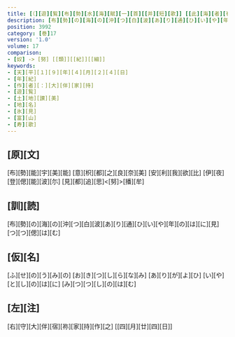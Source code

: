 ```yaml
---
title: [（][遊][覧][布][勢][水][海][賦][一][首][[并][短][歌]] [[此][海][者][有][射][水][郡][舊][江][村][也]][）]
description: [布][勢][の][海][の][沖][つ][白][波][あ][り][通][ひ][い][や][年][の][は][に][見][つ][つ][偲][は][む]
position: 3992
category: [巻]17
version: '1.0'
volume: 17
comparison:
- [奴] -> [努] [[類]][[紀]][[細]]
keywords:
- [天][平][１][９][年][４][月][２][４][日]
- [年][紀]
- [作][者][：][大][伴][家][持]
- [遊][覧]
- [土][地][讃][美]
- [地][名]
- [氷][見]
- [富][山]
- [寿][歌]
---
```


## [原][文]

[布][勢][能][宇][美][能] [意][枳][都][之][良][奈][美] [安][利][我][欲][比] [伊][夜][登][偲][能][波][尓] [見][都][追][思]<[努]>[播][牟]

## [訓][読]

[布][勢][の][海][の][沖][つ][白][波][あ][り][通][ひ][い][や][年][の][は][に][見][つ][つ][偲][は][む]

## [仮][名]

[ふ][せ][の][う][み][の] [お][き][つ][し][ら][な][み] [あ][り][が][よ][ひ] [い][や][と][し][の][は][に] [み][つ][つ][し][の][は][む]

## [左][注]

[右][守][大][伴][宿][祢][家][持][作][之] [[四][月][廿][四][日]]
